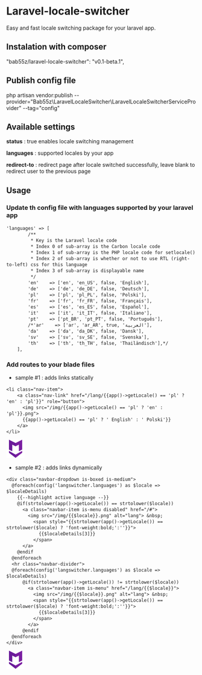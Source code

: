 # Laravel-locale-switcher
Easy and fast locale switching package for your laravel app. 

## Instalation with composer
"bab55z/laravel-locale-switcher": "v0.1-beta.1",

## Publish config file
php artisan vendor:publish --provider="Bab55z\LaravelLocaleSwitcher\LaravelLocaleSwitcherServiceProvider" --tag="config"

## Available settings
**status** : true enables locale switching management

**languages** : supported locales by your app

**redirect-to** : redirect page after locale switched successfully, leave blank to redirect user to the previous page

## Usage

### Update th config file with languages supported by your laravel app
```
'languages' => [
        /**
         * Key is the Laravel locale code
         * Index 0 of sub-array is the Carbon locale code
         * Index 1 of sub-array is the PHP locale code for setlocale()
         * Index 2 of sub-array is whether or not to use RTL (right-to-left) css for this language
         * Index 3 of sub-array is displayable name
         */
        'en'    => ['en', 'en_US', false, 'English'],
        'de'    => ['de', 'de_DE', false, 'Deutsch'],
        'pl'    => ['pl', 'pl_PL', false, 'Polski'],
        'fr'    => ['fr', 'fr_FR', false, 'Français'],
        'es'    => ['es', 'es_ES', false, 'Español'],
        'it'    => ['it', 'it_IT', false, 'Italiano'],
        'pt'    => ['pt_BR', 'pt_PT', false, 'Português'],
        /*'ar'    => ['ar', 'ar_AR', true, 'العربية'],
        'da'    => ['da', 'da_DK', false, 'Dansk'],
        'sv'    => ['sv', 'sv_SE', false, 'Svenska'],
        'th'    => ['th', 'th_TH', false, 'Thailändisch'],*/
    ],
```

### Add routes to your blade files

- sample #1 : adds links statically
```
<li class="nav-item">
    <a class="nav-link" href="/lang/{{app()->getLocale() == 'pl' ? 'en' : 'pl'}}" role="button">
      <img src="/img/{{app()->getLocale() == 'pl' ? 'en' : 'pl'}}.png">
      {{app()->getLocale() == 'pl' ? ' English' : ' Polski'}}
    </a>
</li>
```

![alt text](https://github.com/adam-p/markdown-here/raw/master/src/common/images/icon48.png "Sample #1")

- sample #2 : adds links dynamically
```
<div class="navbar-dropdown is-boxed is-medium">
  @foreach(config('langswitcher.languages') as $locale => $localeDetails)
    {{--highlight active language --}}
    @if(strtolower(app()->getLocale()) == strtolower($locale))
      <a class="navbar-item is-menu disabled" href="/#">
        <img src="/img/{{$locale}}.png" alt="lang"> &nbsp; 
          <span style="{{strtolower(app()->getLocale()) == strtolower($locale) ? 'font-weight:bold;':''}}">
            {{$localeDetails[3]}}
          </span>
      </a>
    @endif
  @endforeach
  <hr class="navbar-divider">
  @foreach(config('langswitcher.languages') as $locale => $localeDetails)
      @if(strtolower(app()->getLocale()) != strtolower($locale))
        <a class="navbar-item is-menu" href="/lang/{{$locale}}">
          <img src="/img/{{$locale}}.png" alt="lang"> &nbsp;
          <span style="{{strtolower(app()->getLocale()) == strtolower($locale) ? 'font-weight:bold;':''}}">
            {{$localeDetails[3]}}
          </span>
        </a>
      @endif
  @endforeach
</div>
```

![alt text](https://github.com/adam-p/markdown-here/raw/master/src/common/images/icon48.png "Sample #2")
